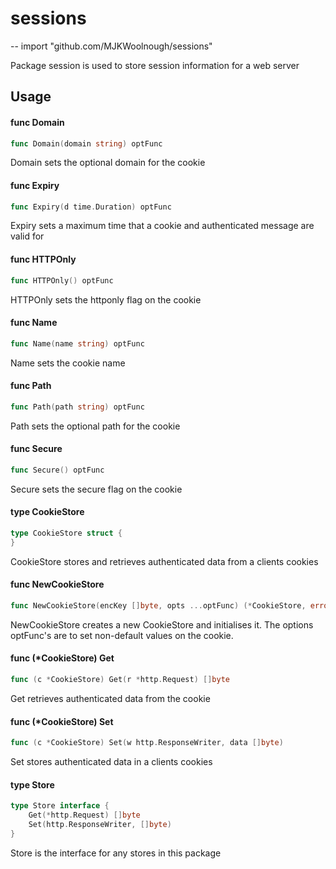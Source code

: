 # sessions
--
    import "github.com/MJKWoolnough/sessions"

Package session is used to store session information for a web server

## Usage

#### func  Domain

```go
func Domain(domain string) optFunc
```
Domain sets the optional domain for the cookie

#### func  Expiry

```go
func Expiry(d time.Duration) optFunc
```
Expiry sets a maximum time that a cookie and authenticated message are valid for

#### func  HTTPOnly

```go
func HTTPOnly() optFunc
```
HTTPOnly sets the httponly flag on the cookie

#### func  Name

```go
func Name(name string) optFunc
```
Name sets the cookie name

#### func  Path

```go
func Path(path string) optFunc
```
Path sets the optional path for the cookie

#### func  Secure

```go
func Secure() optFunc
```
Secure sets the secure flag on the cookie

#### type CookieStore

```go
type CookieStore struct {
}
```

CookieStore stores and retrieves authenticated data from a clients cookies

#### func  NewCookieStore

```go
func NewCookieStore(encKey []byte, opts ...optFunc) (*CookieStore, error)
```
NewCookieStore creates a new CookieStore and initialises it. The options
optFunc's are to set non-default values on the cookie.

#### func (*CookieStore) Get

```go
func (c *CookieStore) Get(r *http.Request) []byte
```
Get retrieves authenticated data from the cookie

#### func (*CookieStore) Set

```go
func (c *CookieStore) Set(w http.ResponseWriter, data []byte)
```
Set stores authenticated data in a clients cookies

#### type Store

```go
type Store interface {
	Get(*http.Request) []byte
	Set(http.ResponseWriter, []byte)
}
```

Store is the interface for any stores in this package
